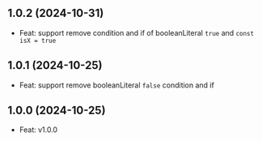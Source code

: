 ## 1.0.2 (2024-10-31)

- Feat: support remove condition and if of booleanLiteral `true` and `const isX = true`

## 1.0.1 (2024-10-25)

- Feat: support remove booleanLiteral `false` condition and if

## 1.0.0 (2024-10-25)

- Feat: v1.0.0
